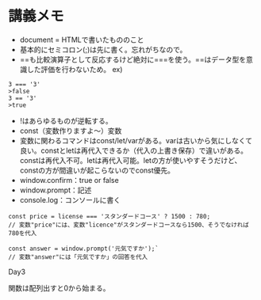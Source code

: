 # 講義メモ
- document = HTMLで書いたもののこと
- 基本的にセミコロン(;)は先に書く。忘れがちなので。
- ==も比較演算子として反応するけど絶対に===を使う。==はデータ型を意識した評価を行わないため。
ex)
``` 
3 === '3'
>false
3 == '3'
>true
```
- !はあらゆるものが逆転する。
- const（変数作りますよ〜）変数
- 変数に関わるコマンドはconst/let/varがある。varは古いから気にしなくて良い。constとletは再代入できるか（代入の上書き保存）で違いがある。constは再代入不可。letは再代入可能。letの方が使いやすそうだけど、constの方が間違いが起こらないのでconst優先。
- window.confirm：true or false
- window.prompt：記述
- console.log：コンソールに書く

```
const price = license === 'スタンダードコース' ? 1500 : 780;
// 変数"price"には、変数"licence"がスタンダードコースなら1500、そうでなければ780を代入

const answer = window.prompt('元気ですか');`
// 変数"answer"には「元気ですか」の回答を代入
```


Day3

関数は配列出すと0から始まる。

